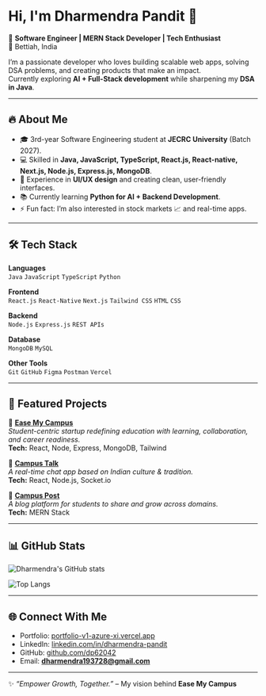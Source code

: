 # Hi, I'm Dharmendra Pandit 👋  

🚀 **Software Engineer | MERN Stack Developer | Tech Enthusiast**  
📍 Bettiah, India  

I’m a passionate developer who loves building scalable web apps, solving DSA problems, and creating products that make an impact.  
Currently exploring **AI + Full-Stack development** while sharpening my **DSA in Java**.  

---

## 🔥 About Me
- 🎓 3rd-year Software Engineering student at **JECRC University** (Batch 2027).  
- 💻 Skilled in **Java, JavaScript, TypeScript, React.js, React-native, Next.js, Node.js, Express.js, MongoDB**.  
- 🎨 Experience in **UI/UX design** and creating clean, user-friendly interfaces.  
- 📚 Currently learning **Python for AI + Backend Development**.  
- ⚡ Fun fact: I’m also interested in stock markets 📈 and real-time apps.  

---

## 🛠️ Tech Stack  

**Languages**  
`Java` `JavaScript` `TypeScript` `Python`  

**Frontend**  
`React.js`  `React-Native` `Next.js` `Tailwind CSS` `HTML` `CSS`  

**Backend**  
`Node.js` `Express.js` `REST APIs`  

**Database**  
`MongoDB` `MySQL`  

**Other Tools**  
`Git` `GitHub` `Figma` `Postman` `Vercel`  

---

## 🚀 Featured Projects  

🔹 [**Ease My Campus**](https://github.com/dp62042)  
*Student-centric startup redefining education with learning, collaboration, and career readiness.*  
**Tech:** React, Node, Express, MongoDB, Tailwind  

🔹 [**Campus Talk**](https://github.com/dp62042)  
*A real-time chat app based on Indian culture & tradition.*  
**Tech:** React, Node.js, Socket.io  

🔹 [**Campus Post**](https://github.com/dp62042)  
*A blog platform for students to share and grow across domains.*  
**Tech:** MERN Stack  

---

## 📊 GitHub Stats  

![Dharmendra's GitHub stats](https://github-readme-stats.vercel.app/api?username=dp62042&show_icons=true&theme=tokyonight)  

![Top Langs](https://github-readme-stats.vercel.app/api/top-langs/?username=dp62042&layout=compact&theme=tokyonight)  

---

## 🌐 Connect With Me  
- Portfolio: [portfolio-v1-azure-xi.vercel.app](https://portfolio-v1-azure-xi.vercel.app/)  
- LinkedIn: [linkedin.com/in/dharmendra-pandit](#)  
- GitHub: [github.com/dp62042](https://github.com/dp62042)  
- Email: **dharmendra193728@gmail.com**  

---

✨ *“Empower Growth, Together.”* – My vision behind **Ease My Campus**
